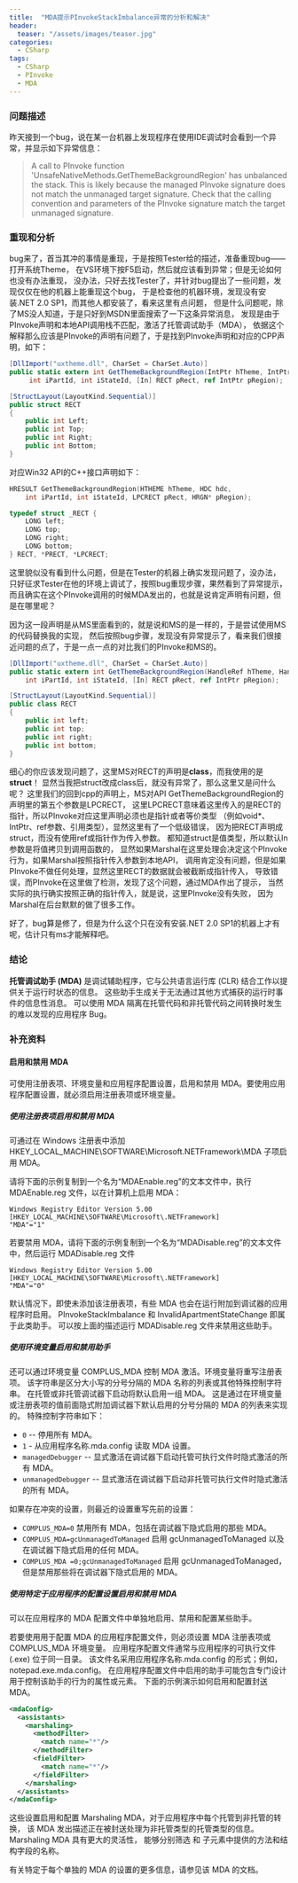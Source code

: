 ```yaml
---
title:  "MDA提示PInvokeStackImbalance异常的分析和解决"
header:
  teaser: "/assets/images/teaser.jpg"
categories:
  - CSharp
tags:
  - CSharp
  - PInvoke
  - MDA
---
```


### 问题描述
昨天接到一个bug，说在某一台机器上发现程序在使用IDE调试时会看到一个异常，并显示如下异常信息：
> A call to PInvoke function 'UnsafeNativeMethods.GetThemeBackgroundRegion' has unbalanced the stack.
> This is likely because the managed PInvoke signature does not match the unmanaged target signature.
> Check that the calling convention and parameters of the PInvoke signature match the target unmanaged signature.

### 重现和分析
bug来了，首当其冲的事情是重现，于是按照Tester给的描述，准备重现bug——打开系统Theme，
在VS环境下按F5启动，然后就应该看到异常；但是无论如何也没有办法重现，
没办法，只好去找Tester了，并针对bug提出了一些问题，发现仅仅在他的机器上能重现这个bug，
于是检查他的机器环境，发现没有安装.NET 2.0 SP1，而其他人都安装了，看来这里有点问题，
但是什么问题呢，除了MS没人知道，于是只好到MSDN里面搜索了一下这条异常消息，
发现是由于PInvoke声明和本地API调用栈不匹配，激活了托管调试助手（MDA），
依据这个解释那么应该是PInvoke的声明有问题了，于是找到PInvoke声明和对应的CPP声明，如下：
```csharp
[DllImport("uxtheme.dll", CharSet = CharSet.Auto)]
public static extern int GetThemeBackgroundRegion(IntPtr hTheme, IntPtr hdc,
     int iPartId, int iStateId, [In] RECT pRect, ref IntPtr pRegion);

[StructLayout(LayoutKind.Sequential)]
public struct RECT
{
    public int Left;
    public int Top;
    public int Right;
    public int Bottom;
}
```
对应Win32 API的C++接口声明如下：
```cpp
HRESULT GetThemeBackgroundRegion(HTHEME hTheme, HDC hdc,
    int iPartId, int iStateId, LPCRECT pRect, HRGN* pRegion);

typedef struct _RECT { 
    LONG left; 
    LONG top; 
    LONG right; 
    LONG bottom; 
} RECT, *PRECT, *LPCRECT;
```

这里貌似没有看到什么问题，但是在Tester的机器上确实发现问题了，没办法，
只好征求Tester在他的环境上调试了，按照bug重现步骤，果然看到了异常提示，
而且确实在这个PInvoke调用的时候MDA发出的，也就是说肯定声明有问题，但是在哪里呢？

因为这一段声明是从MS里面看到的，就是说和MS的是一样的，于是尝试使用MS的代码替换我的实现，
然后按照bug步骤，发现没有异常提示了，看来我们很接近问题的点了，于是一点一点的对比我们的PInvoke和MS的。
```csharp
[DllImport("uxtheme.dll", CharSet = CharSet.Auto)]
public static extern int GetThemeBackgroundRegion(HandleRef hTheme, HandleRef hdc, 
    int iPartId, int iStateId, [In] RECT pRect, ref IntPtr pRegion);

[StructLayout(LayoutKind.Sequential)]
public class RECT
{
    public int left;
    public int top;
    public int right;
    public int bottom;
}
```

细心的你应该发现问题了，这里MS对RECT的声明是**class**，而我使用的是**struct**！
显然当我把struct改成class后，就没有异常了，那么这里又是问什么呢？
这里我们的回到cpp的声明上，MS对API GetThemeBackgroundRegion的声明里的第五个参数是LPCRECT，
这里LPCRECT意味着这里传入的是RECT的指针，所以PInvoke对应这里声明必须也是指针或者等价类型
（例如void*、IntPtr、ref参数、引用类型），显然这里有了一个低级错误，
因为把RECT声明成struct，而没有使用ref或指针作为传入参数。
都知道struct是值类型，所以默认In参数是将值拷贝到调用函数的，
显然如果Marshal在这里处理会决定这个PInvoke行为，如果Marshal按照指针传入参数到本地API，
调用肯定没有问题，但是如果PInvoke不做任何处理，显然这里RECT的数据就会被截断成指针传入，
导致错误，而PInvoke在这里做了检测，发现了这个问题，通过MDA作出了提示，
当然实际的执行确实按照正确的指针传入，就是说，这里PInvoke没有失败，
因为Marshal在后台默默的做了很多工作。

好了，bug算是修了，但是为什么这个只在没有安装.NET 2.0 SP1的机器上才有呢，估计只有ms才能解释吧。

### 结论
**托管调试助手 (MDA)** 是调试辅助程序，它与公共语言运行库 (CLR) 结合工作以提供关于运行时状态的信息。
这些助手生成关于无法通过其他方式捕获的运行时事件的信息性消息。
可以使用 MDA 隔离在托管代码和非托管代码之间转换时发生的难以发现的应用程序 Bug。

### 补充资料

#### 启用和禁用 MDA
可使用注册表项、环境变量和应用程序配置设置，启用和禁用 MDA。要使用应用程序配置设置，就必须启用注册表项或环境变量。

##### 使用注册表项启用和禁用 MDA
可通过在 Windows 注册表中添加 HKEY_LOCAL_MACHINE\SOFTWARE\Microsoft\.NETFramework\MDA 子项启用 MDA。

请将下面的示例复制到一个名为“MDAEnable.reg”的文本文件中，执行 MDAEnable.reg 文件，以在计算机上启用 MDA：
```
Windows Registry Editor Version 5.00
[HKEY_LOCAL_MACHINE\SOFTWARE\Microsoft\.NETFramework]
"MDA"="1"
```

若要禁用 MDA，请将下面的示例复制到一个名为“MDADisable.reg”的文本文件中，然后运行 MDADisable.reg 文件
```
Windows Registry Editor Version 5.00
[HKEY_LOCAL_MACHINE\SOFTWARE\Microsoft\.NETFramework]
"MDA"="0"
```

默认情况下，即使未添加该注册表项，有些 MDA 也会在运行附加到调试器的应用程序时启用。
PInvokeStackImbalance 和 InvalidApartmentStateChange 即属于此类助手。
可以按上面的描述运行 MDADisable.reg 文件来禁用这些助手。


##### 使用环境变量启用和禁用助手

还可以通过环境变量 COMPLUS_MDA 控制 MDA 激活。环境变量将重写注册表项。
该字符串是区分大小写的分号分隔的 MDA 名称的列表或其他特殊控制字符串。
在托管或非托管调试器下启动将默认启用一组 MDA。
这是通过在环境变量或注册表项的值前面隐式附加调试器下默认启用的分号分隔的 MDA 的列表来实现的。
特殊控制字符串如下：
- `0` -- 停用所有 MDA。
- `1` - 从应用程序名称.mda.config 读取 MDA 设置。
- `managedDebugger` -- 显式激活在调试器下启动托管可执行文件时隐式激活的所有 MDA。
- `unmanagedDebugger` -- 显式激活在调试器下启动非托管可执行文件时隐式激活的所有 MDA。

如果存在冲突的设置，则最近的设置重写先前的设置：
- `COMPLUS_MDA=0` 禁用所有 MDA，包括在调试器下隐式启用的那些 MDA。
- `COMPLUS_MDA=gcUnmanagedToManaged` 启用 gcUnmanagedToManaged 以及在调试器下隐式启用的任何 MDA。
- `COMPLUS_MDA =0;gcUnmanagedToManaged` 启用 gcUnmanagedToManaged，但是禁用那些将在调试器下隐式启用的 MDA。


##### 使用特定于应用程序的配置设置启用和禁用 MDA
可以在应用程序的 MDA 配置文件中单独地启用、禁用和配置某些助手。

若要使用用于配置 MDA 的应用程序配置文件，则必须设置 MDA 注册表项或 COMPLUS_MDA 环境变量。
应用程序配置文件通常与应用程序的可执行文件 (.exe) 位于同一目录。
该文件名采用应用程序名称.mda.config 的形式；例如，notepad.exe.mda.config。
在应用程序配置文件中启用的助手可能包含专门设计用于控制该助手的行为的属性或元素。
下面的示例演示如何启用和配置封送 MDA。

```xml
<mdaConfig>
  <assistants>
    <marshaling>
      <methodFilter>
        <match name="*"/>
      </methodFilter>
      <fieldFilter>
        <match name="*"/>
      </fieldFilter>
    </marshaling>
  </assistants>
</mdaConfig>
```

这些设置启用和配置 Marshaling MDA，对于应用程序中每个托管到非托管的转换，
该 MDA 发出描述正在被封送处理为非托管类型的托管类型的信息。Marshaling MDA 具有更大的灵活性，
能够分别筛选 <methodFilter> 和 <fieldFilter> 子元素中提供的方法和结构字段的名称。

有关特定于每个单独的 MDA 的设置的更多信息，请参见该 MDA 的文档。
